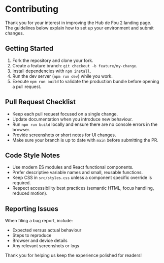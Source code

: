 # Contributing

Thank you for your interest in improving the Hub de Fou 2 landing page. The guidelines below explain how to set up your environment and submit changes.

## Getting Started
1. Fork the repository and clone your fork.
2. Create a feature branch: `git checkout -b feature/my-change`.
3. Install dependencies with `npm install`.
4. Run the dev server (`npm run dev`) while you work.
5. Execute `npm run build` to validate the production bundle before opening a pull request.

## Pull Request Checklist
- Keep each pull request focused on a single change.
- Update documentation when you introduce new behaviour.
- Run `npm run build` locally and ensure there are no console errors in the browser.
- Provide screenshots or short notes for UI changes.
- Make sure your branch is up to date with `main` before submitting the PR.

## Code Style Notes
- Use modern ES modules and React functional components.
- Prefer descriptive variable names and small, reusable functions.
- Keep CSS in `src/styles.css` unless a component specific override is required.
- Respect accessibility best practices (semantic HTML, focus handling, reduced motion).

## Reporting Issues
When filing a bug report, include:
- Expected versus actual behaviour
- Steps to reproduce
- Browser and device details
- Any relevant screenshots or logs

Thank you for helping us keep the experience polished for readers!
